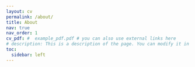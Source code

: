 ```yaml
---
layout: cv
permalink: /about/
title: About
nav: true
nav_order: 1
cv_pdf: #  example_pdf.pdf # you can also use external links here
# description: This is a description of the page. You can modify it in '_pages/cv.md'. You can also change or remove the top pdf download button.
toc:
  sidebar: left
---
```




